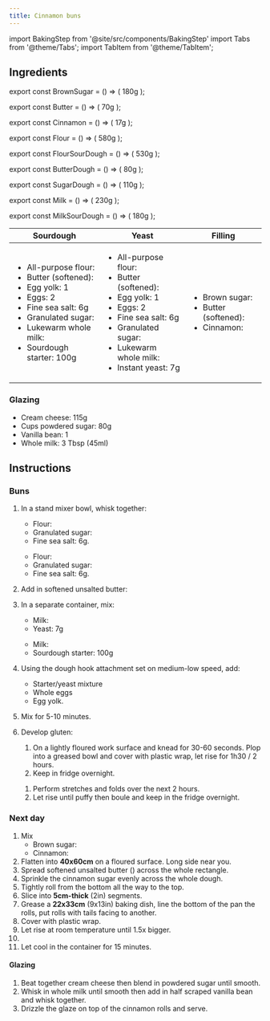 ```yaml
---
title: Cinnamon buns
---
```


import BakingStep from '@site/src/components/BakingStep'
import Tabs from '@theme/Tabs';
import TabItem from '@theme/TabItem';

## Ingredients

export const BrownSugar = () => (
  <span>180g</span>
);

export const Butter = () => (
  <span>70g</span>
);

export const Cinnamon = () => (
  <span>17g</span>
);

export const Flour = () => (
  <span>580g</span>
);

export const FlourSourDough = () => (
  <span>530g</span>
);

export const ButterDough = () => (
  <span>80g</span>
);

export const SugarDough = () => (
  <span>110g</span>
);

export const Milk = () => (
  <span>230g</span>
);

export const MilkSourDough = () => (
  <span>180g</span>
);


<table>
   <thead>
   <tr>
      <th>
         Sourdough
      </th>
      <th>
      Yeast
      </th>
      <th>
      Filling
      </th>
   </tr>
   </thead>
   <tbody>
   <tr>
   <td>
      <ul>
      <li>All-purpose flour: <FlourSourDough/></li>
      <li>Butter (softened): <ButterDough/></li>
      <li>Egg yolk: 1</li>
      <li>Eggs: 2</li>
      <li>Fine sea salt: 6g</li>
      <li>Granulated sugar: <SugarDough/></li>
      <li>Lukewarm whole milk: <MilkSourDough/></li>
      <li>Sourdough starter: 100g</li>
      </ul>
   </td>
   <td>
      <ul>
      <li>All-purpose flour: <Flour/></li>
      <li>Butter (softened): <ButterDough/></li>
      <li>Egg yolk: 1</li>
      <li>Eggs: 2</li>
      <li>Fine sea salt: 6g</li>
      <li>Granulated sugar: <SugarDough/></li>
      <li>Lukewarm whole milk: <Milk/></li>
      <li>Instant yeast: 7g</li>
      </ul>
   </td>
   <td>
      <ul>
      <li>Brown sugar: <BrownSugar/></li>
      <li>Butter (softened): <Butter/></li>
      <li>Cinnamon: <Cinnamon/></li>
      </ul>
   </td>
   </tr>
   </tbody>
</table>

### Glazing

- Cream cheese: 115g
- Cups powdered sugar: 80g
- Vanilla bean: 1
- Whole milk: 3 Tbsp (45ml)

## Instructions

### Buns

1. In a stand mixer bowl, whisk together:
   <Tabs className="small" groupId="group1">
     <TabItem value="yeast" label="Yeast">
      <ul>
       <li>Flour: <Flour/></li>
       <li>Granulated sugar: <SugarDough/></li>
       <li>Fine sea salt: 6g.</li>
      </ul>
      </TabItem>
      <TabItem value="sourdough" label="Sourdough">
        <ul>
          <li>Flour: <FlourSourDough/></li>
          <li>Granulated sugar: <SugarDough/></li>
          <li>Fine sea salt: 6g.</li>
        </ul>
      </TabItem>
   </Tabs>

1. Add in softened unsalted butter: <ButterDough/>
1. In a separate container, mix:

   <Tabs className="small" groupId="group1">

    <TabItem value="yeast" label="Yeast">

     <ul>
       <li>Milk: <Milk/></li>
       <li>Yeast: 7g</li>
     </ul>

     </TabItem>

     <TabItem value="sourdough" label="Sourdough">

     <ul>
       <li>Milk: <MilkSourDough/></li>
       <li>Sourdough starter: 100g</li>
     </ul>

     </TabItem>
   </Tabs>

1. Using the dough hook attachment set on medium-low speed, add:
   - Starter/yeast mixture
   - Whole eggs
   - Egg yolk.
1. Mix for 5-10 minutes.
1. Develop gluten:
   <Tabs className="small" groupId="group1">
     <TabItem value="yeast" label="Yeast">
      <ol>
          <li>On a lightly floured work surface and knead for 30-60 seconds. Plop into a greased bowl and cover with plastic wrap, let rise for 1h30 / 2 hours.</li>
          <li>Keep in fridge overnight.</li>
      </ol>
     </TabItem>
     <TabItem value="sourdough" label="Sourdough">
       <ol>
         <li>Perform stretches and folds over the next 2 hours.</li>
         <li>Let rise until puffy then boule and keep in the fridge overnight.</li>
       </ol>
     </TabItem>
   </Tabs>

### Next day

1. Mix
   - Brown sugar: <BrownSugar/>
   - Cinnamon: <Cinnamon/>
1. Flatten into **40x60cm** on a floured surface. Long side near you.
1. Spread softened unsalted butter (<Butter/>) across the whole rectangle.
1. Sprinkle the cinnamon sugar evenly across the whole dough.
1. Tightly roll from the bottom all the way to the top.
1. Slice into **5cm-thick** (2in) segments.
1. Grease a **22x33cm** (9x13in) baking dish, line the bottom of the pan the rolls, put rolls with tails facing to another.
1. Cover with plastic wrap.
1. Let rise at room temperature until 1.5x bigger.
1. <BakingStep temp="190" time="15-25 minutes"/>
1. Let cool in the container for 15 minutes.

#### Glazing

1. Beat together cream cheese then blend in powdered sugar until smooth.
1. Whisk in whole milk until smooth then add in half scraped vanilla bean and whisk together.
1. Drizzle the glaze on top of the cinnamon rolls and serve.
